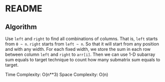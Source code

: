 # README

## Algorithm

Use `left` and `right` to find all combinations of columns. That is, `left` starts from `0 ~ n`. `right` starts from `left ~ n`. So that it will start from any position and with any width. For each fixed width, we store the sum in each row between column `left` and `right` to `arr[i]`. Then we can use 1-D subarray sum equals to target technique to count how many submatrix sum equals to target.

Time Complexity: O(n\*\*3)
Space Complexity: O(n)

